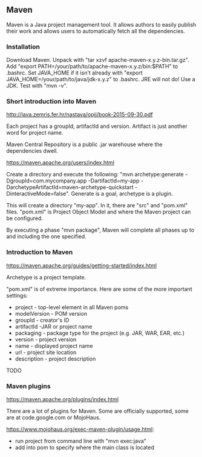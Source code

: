 ## Maven

Maven is a Java project management tool. It allows authors to easily publish their work and allows users to automatically fetch all the dependencies.

### Installation

Download Maven. Unpack with "tar xzvf apache-maven-x.y.z-bin.tar.gz".
Add "export PATH=/your/path/to/apache-maven-x.y.z/bin:$PATH" to .bashrc.
Set JAVA_HOME if it isn't already with "export JAVA_HOME=/your/path/to/java/jdk-x.y.z" to .bashrc.
JRE will not do! Use a JDK.
Test with "mvn -v".

### Short introduction into Maven

http://java.zemris.fer.hr/nastava/opjj/book-2015-09-30.pdf

Each project has a groupId, artifactId and version.
Artifact is just another word for project name.

Maven Central Repository is a public .jar warehouse where the dependencies dwell.


https://maven.apache.org/users/index.html

Create a directory and execute the following: "mvn archetype:generate -DgroupId=com.mycompany.app -DartifactId=my-app -DarchetypeArtifactId=maven-archetype-quickstart -DinteractiveMode=false".
Generate is a goal, archetype is a plugin.

This will create a directory "my-app". In it, there are "src" and "pom.xml" files.
"pom.xml" is Project Object Model and where the Maven project can be configured.

By executing a phase "mvn package", Maven will complete all phases up to and including the one specified.

### Introduction to Maven

https://maven.apache.org/guides/getting-started/index.html

Archetype is a project template.

"pom.xml" is of extreme importance. Here are some of the more important settings:
* project - top-level element in all Maven poms
* modelVersion - POM version
* groupId - creator's ID
* artifactId -JAR or project name
* packaging - package type for the project (e.g. JAR, WAR, EAR, etc.)
* version - project version
* name - displayed project name
* url - project site location
* description - project description

TODO

### Maven plugins

https://maven.apache.org/plugins/index.html

There are a lot of plugins for Maven.
Some are officially supported, some are at code.google.com or MojoHaus.

https://www.mojohaus.org/exec-maven-plugin/usage.html:
* run project from command line with "mvn exec:java"
* add <mainClass> into pom to specify where the main class is located
